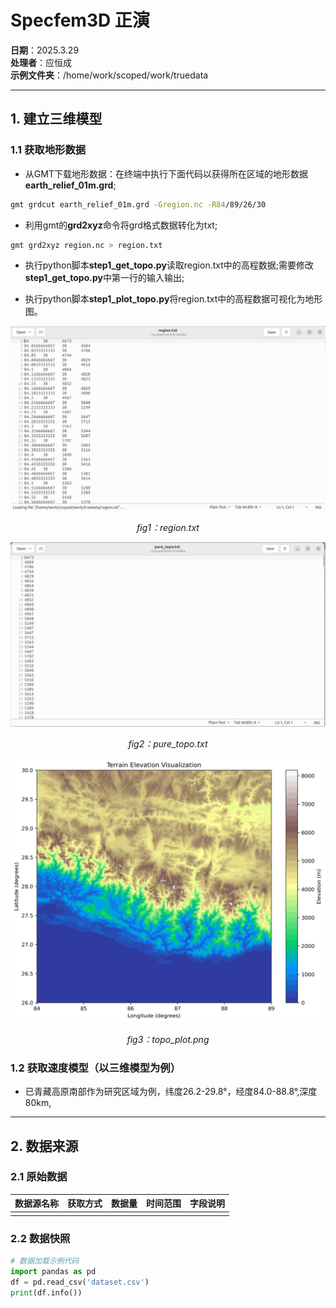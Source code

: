 # Specfem3D 正演


**日期**：2025.3.29  
**处理者**：应恒成  
**示例文件夹**：/home/work/scoped/work/truedata

---

## 1. 建立三维模型
### 1.1 获取地形数据
- 从GMT下载地形数据：在终端中执行下面代码以获得所在区域的地形数据 **earth_relief_01m.grd**;
```bash
gmt grdcut earth_relief_01m.grd -Gregion.nc -R84/89/26/30
```

- 利用gmt的**grd2xyz**命令将grd格式数据转化为txt;
```bash
gmt grd2xyz region.nc > region.txt
```

- 执行python脚本**step1_get_topo.py**读取region.txt中的高程数据;需要修改**step1_get_topo.py**中第一行的输入输出;

- 执行python脚本**step1_plot_topo.py**将region.txt中的高程数据可视化为地形图。

![fig 1](https://github.com/yhc1999mercy/markdown_pics/blob/main/fig1.png?raw=true)
<div style="text-align: center;"><i>fig1：region.txt</i></div>

![fig 2](https://github.com/yhc1999mercy/markdown_pics/blob/main/fig2.png?raw=true)
<div style="text-align: center;"><i>fig2：pure_topo.txt</i></div>

![fig 3](https://github.com/yhc1999mercy/markdown_pics/blob/main/topo_plot.png?raw=true)
<div style="text-align: center;"><i>fig3：topo_plot.png</i></div>

### 1.2 获取速度模型（以三维模型为例）
- 已青藏高原南部作为研究区域为例，纬度26.2-29.8°，经度84.0-88.8°,深度80km,

---

## 2. 数据来源
### 2.1 原始数据
| 数据源名称 | 获取方式 | 数据量 | 时间范围 | 字段说明 |
|------------|----------|--------|----------|----------|
|            |          |        |          |          |

### 2.2 数据快照
```python
# 数据加载示例代码
import pandas as pd
df = pd.read_csv('dataset.csv')
print(df.info())